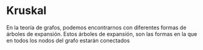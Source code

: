 # Kruskal

En la teoría de grafos, podemos encontrarnos con diferentes formas de árboles de expansión. Estos árboles de expansión, son las formas en la que en todos los nodos del grafo estarán conectados
